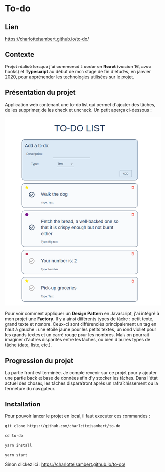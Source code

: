 
# To-do

## Lien
https://charlotteisambert.github.io/to-do/

## Contexte

Projet réalisé lorsque j'ai commencé à coder en **React** (version 16, avec hooks) et **Typescript** au début de mon stage de fin d'études, en janvier 2020, pour appréhender les technologies utilisées sur le projet.

## Présentation du projet

Application web contenant une to-do list qui permet d'ajouter des tâches, de les supprimer, de les check et uncheck. Un petit aperçu ci-dessous :

![screenshot-to-do](/public/screenshot-to-do.png)


Pour voir comment appliquer un **Design Pattern** en Javascript, j'ai intégré à mon projet une **Factory**. Il y a ainsi différents types de tâche : petit texte, grand texte et nombre. Ceux-ci sont différenciés principalement un tag en haut à gauche : une étoile jaune pour les petits textes, un rond viollet pour les grands textes et un carré rouge pour les nombres. Mais on pourrait imaginer d'autres disparités entre les tâches, ou bien d'autres types de tâche (date, liste, etc.).

## Progression du projet

La partie front est terminée. 
Je compte revenir sur ce projet pour y ajouter une partie back et base de données afin d'y stocker les tâches. Dans l'état actuel des choses, les tâches disparaîtront après un rafraîchissement ou la fermeture du navigateur. 

## Installation 

Pour pouvoir lancer le projet en local, il faut executer ces commandes : 

`git clone https://github.com/charlotteisambert/to-do`

`cd to-do`

`yarn install`

`yarn start`

Sinon clickez ici : https://charlotteisambert.github.io/to-do/
